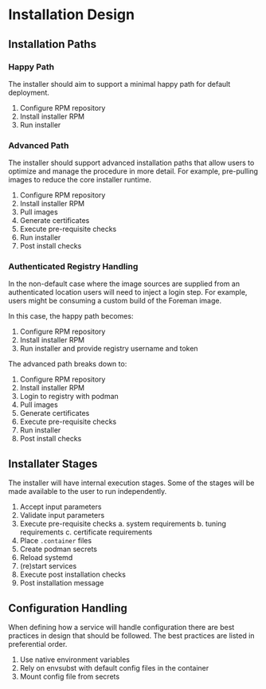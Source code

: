 # Installation Design

## Installation Paths

### Happy Path

The installer should aim to support a minimal happy path for default deployment.

  1. Configure RPM repository
  2. Install installer RPM
  3. Run installer

### Advanced Path

The installer should support advanced installation paths that allow users to optimize and manage the procedure in more detail.
For example, pre-pulling images to reduce the core installer runtime.

  1. Configure RPM repository
  2. Install installer RPM
  3. Pull images
  4. Generate certificates
  5. Execute pre-requisite checks
  6. Run installer
  7. Post install checks

### Authenticated Registry Handling

In the non-default case where the image sources are supplied from an authenticated location users will need to inject a login step.
For example, users might be consuming a custom build of the Foreman image.

In this case, the happy path becomes:

  1. Configure RPM repository
  2. Install installer RPM
  3. Run installer and provide registry username and token

The advanced path breaks down to:

  1. Configure RPM repository
  2. Install installer RPM
  3. Login to registry with podman
  3. Pull images
  4. Generate certificates
  5. Execute pre-requisite checks
  6. Run installer
  7. Post install checks

## Installater Stages

The installer will have internal execution stages.
Some of the stages will be made available to the user to run independently.

  1. Accept input parameters
  2. Validate input parameters
  3. Execute pre-requisite checks
    a. system requirements
    b. tuning requirements
    c. certificate requirements
  4. Place `.container` files
  5. Create podman secrets
  6. Reload systemd
  7. (re)start services
  8. Execute post installation checks
  9. Post installation message

## Configuration Handling

When defining how a service will handle configuration there are best practices in design that should be followed.
The best practices are listed in preferential order.

  1. Use native environment variables
  2. Rely on envsubst with default config files in the container
  3. Mount config file from secrets

